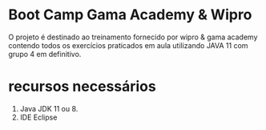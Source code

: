# Boot Camp Gama Academy & Wipro

O projeto é destinado ao treinamento fornecido por wipro & gama academy contendo todos os exercícios praticados em aula utilizando JAVA 11 com grupo 4 em definitivo. 
# recursos necessários
1. Java JDK 11 ou 8.
2. IDE Eclipse


